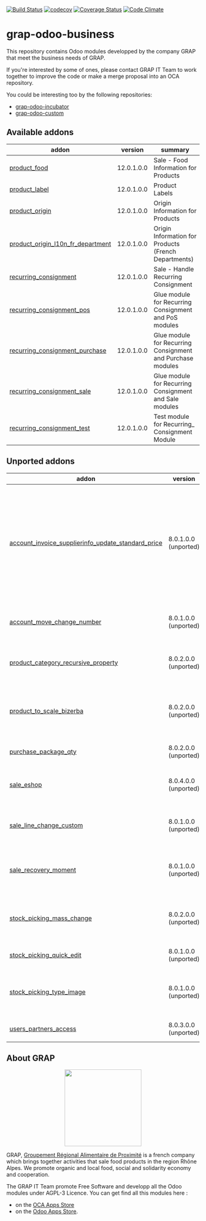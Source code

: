 [![Build Status](https://travis-ci.org/grap/grap-odoo-business.svg?branch=12.0)](https://travis-ci.org/grap/grap-odoo-business?branch=12.0)
[![codecov](https://codecov.io/gh/grap/grap-odoo-business/branch/12.0/graph/badge.svg)](https://codecov.io/gh/grap/grap-odoo-business)
[![Coverage Status](https://coveralls.io/repos/github/grap/grap-odoo-business/badge.svg?branch=12.0)](https://coveralls.io/github/grap/grap-odoo-business?branch=12.0)
[![Code Climate](https://codeclimate.com/github/grap/grap-odoo-business/badges/gpa.svg)](https://codeclimate.com/github/grap/grap-odoo-business)


# grap-odoo-business

This repository contains Odoo modules developped by the company GRAP that
meet the business needs of GRAP.

If you're interested by some of ones, please contact GRAP IT Team to work
together to improve the code or make a merge proposal into an OCA repository.

You could be interesting too by the following repositories:

* [grap-odoo-incubator](https://github.com/grap/grap-odoo-incubator)
* [grap-odoo-custom](https://github.com/grap/grap-odoo-custom)

[//]: # (addons)

Available addons
----------------
addon | version | summary
--- | --- | ---
[product_food](product_food/) | 12.0.1.0.0 | Sale - Food Information for Products
[product_label](product_label/) | 12.0.1.0.0 | Product Labels
[product_origin](product_origin/) | 12.0.1.0.0 | Origin Information for Products
[product_origin_l10n_fr_department](product_origin_l10n_fr_department/) | 12.0.1.0.0 | Origin Information for Products (French Departments)
[recurring_consignment](recurring_consignment/) | 12.0.1.0.0 | Sale - Handle Recurring Consignment
[recurring_consignment_pos](recurring_consignment_pos/) | 12.0.1.0.0 | Glue module for Recurring Consignment and PoS modules
[recurring_consignment_purchase](recurring_consignment_purchase/) | 12.0.1.0.0 | Glue module for Recurring Consignment and Purchase modules
[recurring_consignment_sale](recurring_consignment_sale/) | 12.0.1.0.0 | Glue module for Recurring Consignment and Sale modules
[recurring_consignment_test](recurring_consignment_test/) | 12.0.1.0.0 | Test module for Recurring_ Consignment Module


Unported addons
---------------
addon | version | summary
--- | --- | ---
[account_invoice_supplierinfo_update_standard_price](account_invoice_supplierinfo_update_standard_price/) | 8.0.1.0.0 (unported) | In the supplier invoice, automatically update all products whose standard price on the line is different from the product standard price
[account_move_change_number](account_move_change_number/) | 8.0.1.0.0 (unported) | Allow special user to rename account move
[product_category_recursive_property](product_category_recursive_property/) | 8.0.2.0.0 (unported) | Propagate recursively properties for product category
[product_to_scale_bizerba](product_to_scale_bizerba/) | 8.0.2.0.0 (unported) | Synchronize Odoo database with Retail Connect Bizerba System
[purchase_package_qty](purchase_package_qty/) | 8.0.2.0.0 (unported) | Purchase - Package Quantity
[sale_eshop](sale_eshop/) | 8.0.4.0.0 (unported) | Allow connection to Odoo eShop Project
[sale_line_change_custom](sale_line_change_custom/) | 8.0.1.0.0 (unported) | Sale - Custom Behaviour on Line Changes
[sale_recovery_moment](sale_recovery_moment/) | 8.0.1.0.0 (unported) | Manage Recovery Moments and Places for Sale Order
[stock_picking_mass_change](stock_picking_mass_change/) | 8.0.2.0.0 (unported) | Possibility to change massively a product for many pickings
[stock_picking_quick_edit](stock_picking_quick_edit/) | 8.0.1.0.0 (unported) | Possibility to quickly edit a stock picking
[stock_picking_type_image](stock_picking_type_image/) | 8.0.1.0.0 (unported) | Add an image and refactor Stock Picking Type kanban view
[users_partners_access](users_partners_access/) | 8.0.3.0.0 (unported) | Users Partners Access

[//]: # (end addons)

## About GRAP

<p align="center">
   <img src="http://www.grap.coop/wp-content/uploads/2016/11/GRAP.png" width="200"/>
</p>

GRAP, [Groupement Régional Alimentaire de Proximité](http://www.grap.coop) is a
french company which brings together activities that sale food products in the
region Rhône Alpes. We promote organic and local food, social and solidarity
economy and cooperation.

The GRAP IT Team promote Free Software and developp all the Odoo modules under
AGPL-3 Licence. You can get find all this modules here :
* on the [OCA Apps Store](https://odoo-community.org/shop?&search=GRAP)
* on the [Odoo Apps Store](https://www.odoo.com/apps/modules/browse?author=GRAP).
